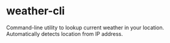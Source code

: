 # weather-cli
Command-line utility to lookup current weather in your location.  Automatically detects location from IP address.
